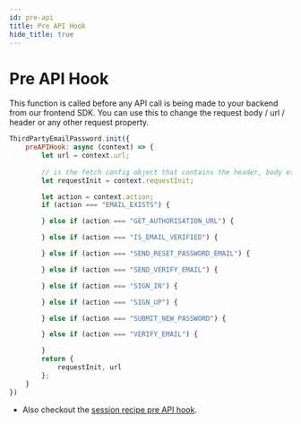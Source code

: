 ```yaml
---
id: pre-api
title: Pre API Hook
hide_title: true
---
```


# Pre API Hook

This function is called before any API call is being made to your backend from our frontend SDK. You can use this to change the request body / url / header or any other request property.

<!--DOCUSAURUS_CODE_TABS-->
<!--ReactJS-->
```js
ThirdPartyEmailPassword.init({
    preAPIHook: async (context) => {
        let url = context.url;
        
        // is the fetch config object that contains the header, body etc..
        let requestInit = context.requestInit;

        let action = context.action;
        if (action === "EMAIL_EXISTS") {

        } else if (action === "GET_AUTHORISATION_URL") {

        } else if (action === "IS_EMAIL_VERIFIED") {

        } else if (action === "SEND_RESET_PASSWORD_EMAIL") {

        } else if (action === "SEND_VERIFY_EMAIL") {

        } else if (action === "SIGN_IN") {

        } else if (action === "SIGN_UP") {

        } else if (action === "SUBMIT_NEW_PASSWORD") {

        } else if (action === "VERIFY_EMAIL") {

        }
        return {
            requestInit, url
        };
    }
})
```
<!--END_DOCUSAURUS_CODE_TABS-->

- Also checkout the [session recipe pre API hook](/docs/session/advanced-customizations/frontend-hooks/pre-api).